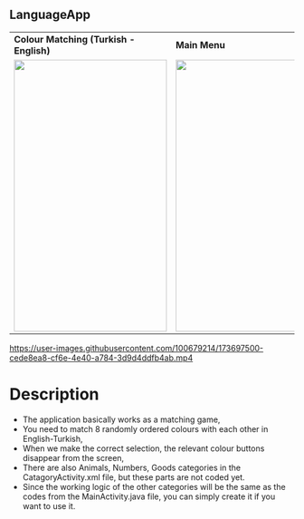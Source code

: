 ## LanguageApp 
<table>
  <tr>
    <td> <b> Colour Matching (Turkish - English) </b> </td>
    <td> <b> Main Menu </b> </td>
  </tr>
  <tr>
     <td valign="top"><img src=https://user-images.githubusercontent.com/100679214/173697495-601dd9c1-764d-4a51-86c5-2721809aa826.jpeg height="480" width="270"<br>
     <td valign="top"><img src=https://user-images.githubusercontent.com/100679214/173697497-cf9f80a1-1162-4e94-bfc2-11de7f067ada.jpeg height="480" width="270"<br>
  </tr>
 </table>
 
 https://user-images.githubusercontent.com/100679214/173697500-cede8ea8-cf6e-4e40-a784-3d9d4ddfb4ab.mp4
 
# Description
- The application basically works as a matching game,
- You need to match 8 randomly ordered colours with each other in English-Turkish,
- When we make the correct selection, the relevant colour buttons disappear from the screen,
- There are also Animals, Numbers, Goods categories in the CatagoryActivity.xml file, but these parts are not coded yet.
- Since the working logic of the other categories will be the same as the codes from the MainActivity.java file, you can simply create it if you want to use it.
